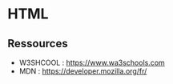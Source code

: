 # HTML

## Ressources

- W3SHCOOL : https://www.wa3schools.com
- MDN : https://developer.mozilla.org/fr/

